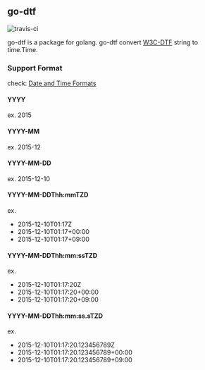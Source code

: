 ## go-dtf

![travis-ci](https://travis-ci.org/yterajima/go-dtf.svg?branch=master)

go-dtf is a package for golang. go-dtf convert [W3C-DTF](http://www.w3.org/TR/NOTE-datetime) string to time.Time.

### Support Format

check: [Date and Time Formats](http://www.w3.org/TR/NOTE-datetime)

#### YYYY

ex. 2015

#### YYYY-MM

ex. 2015-12

#### YYYY-MM-DD

ex. 2015-12-10

#### YYYY-MM-DDThh:mmTZD

ex.

- 2015-12-10T01:17Z
- 2015-12-10T01:17+00:00
- 2015-12-10T01:17+09:00

#### YYYY-MM-DDThh:mm:ssTZD

ex.

- 2015-12-10T01:17:20Z
- 2015-12-10T01:17:20+00:00
- 2015-12-10T01:17:20+09:00

#### YYYY-MM-DDThh:mm:ss.sTZD

ex.

- 2015-12-10T01:17:20.123456789Z
- 2015-12-10T01:17:20.123456789+00:00
- 2015-12-10T01:17:20.123456789+09:00
